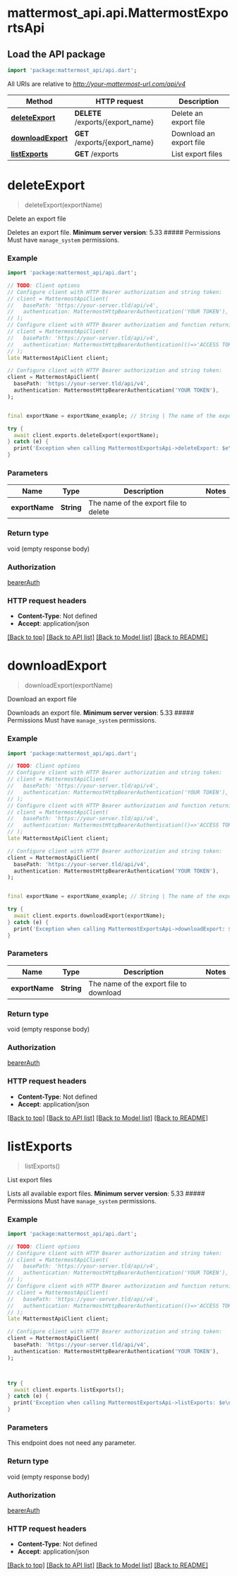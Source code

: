 # mattermost_api.api.MattermostExportsApi

## Load the API package
```dart
import 'package:mattermost_api/api.dart';
```

All URIs are relative to *http://your-mattermost-url.com/api/v4*

Method | HTTP request | Description
------------- | ------------- | -------------
[**deleteExport**](MattermostExportsApi.md#deleteexport) | **DELETE** /exports/{export_name} | Delete an export file
[**downloadExport**](MattermostExportsApi.md#downloadexport) | **GET** /exports/{export_name} | Download an export file
[**listExports**](MattermostExportsApi.md#listexports) | **GET** /exports | List export files


# **deleteExport**
> deleteExport(exportName)

Delete an export file

Deletes an export file.   __Minimum server version__: 5.33  ##### Permissions  Must have `manage_system` permissions. 

### Example
```dart
import 'package:mattermost_api/api.dart';

// TODO: Client options
// Configure client with HTTP Bearer authorization and string token:
// client = MattermostApiClient(
//   basePath: 'https://your-server.tld/api/v4',
//   authentication: MattermostHttpBearerAuthentication('YOUR TOKEN'),
// );
// Configure client with HTTP Bearer authorization and function returning a string:
// client = MattermostApiClient(
//   basePath: 'https://your-server.tld/api/v4',
//   authentication: MattermostHttpBearerAuthentication(()=>'ACCESS TOKEN FROM FUNCTION'),
// );
late MattermostApiClient client;

// Configure client with HTTP Bearer authorization and string token:
client = MattermostApiClient(
  basePath: 'https://your-server.tld/api/v4',
  authentication: MattermostHttpBearerAuthentication('YOUR TOKEN'),
);


final exportName = exportName_example; // String | The name of the export file to delete

try {
  await client.exports.deleteExport(exportName);
} catch (e) {
  print('Exception when calling MattermostExportsApi->deleteExport: $e\n');
}

```

### Parameters

Name | Type | Description  | Notes
------------- | ------------- | ------------- | -------------
 **exportName** | **String**| The name of the export file to delete | 

### Return type

void (empty response body)

### Authorization

[bearerAuth](../GENERATED_README.md#bearerAuth)

### HTTP request headers

 - **Content-Type**: Not defined
 - **Accept**: application/json

[[Back to top]](#) [[Back to API list]](../GENERATED_README.md#documentation-for-api-endpoints) [[Back to Model list]](../GENERATED_README.md#documentation-for-models) [[Back to README]](../GENERATED_README.md)

# **downloadExport**
> downloadExport(exportName)

Download an export file

Downloads an export file.   __Minimum server version__: 5.33  ##### Permissions  Must have `manage_system` permissions. 

### Example
```dart
import 'package:mattermost_api/api.dart';

// TODO: Client options
// Configure client with HTTP Bearer authorization and string token:
// client = MattermostApiClient(
//   basePath: 'https://your-server.tld/api/v4',
//   authentication: MattermostHttpBearerAuthentication('YOUR TOKEN'),
// );
// Configure client with HTTP Bearer authorization and function returning a string:
// client = MattermostApiClient(
//   basePath: 'https://your-server.tld/api/v4',
//   authentication: MattermostHttpBearerAuthentication(()=>'ACCESS TOKEN FROM FUNCTION'),
// );
late MattermostApiClient client;

// Configure client with HTTP Bearer authorization and string token:
client = MattermostApiClient(
  basePath: 'https://your-server.tld/api/v4',
  authentication: MattermostHttpBearerAuthentication('YOUR TOKEN'),
);


final exportName = exportName_example; // String | The name of the export file to download

try {
  await client.exports.downloadExport(exportName);
} catch (e) {
  print('Exception when calling MattermostExportsApi->downloadExport: $e\n');
}

```

### Parameters

Name | Type | Description  | Notes
------------- | ------------- | ------------- | -------------
 **exportName** | **String**| The name of the export file to download | 

### Return type

void (empty response body)

### Authorization

[bearerAuth](../GENERATED_README.md#bearerAuth)

### HTTP request headers

 - **Content-Type**: Not defined
 - **Accept**: application/json

[[Back to top]](#) [[Back to API list]](../GENERATED_README.md#documentation-for-api-endpoints) [[Back to Model list]](../GENERATED_README.md#documentation-for-models) [[Back to README]](../GENERATED_README.md)

# **listExports**
> listExports()

List export files

Lists all available export files. __Minimum server version__: 5.33 ##### Permissions Must have `manage_system` permissions. 

### Example
```dart
import 'package:mattermost_api/api.dart';

// TODO: Client options
// Configure client with HTTP Bearer authorization and string token:
// client = MattermostApiClient(
//   basePath: 'https://your-server.tld/api/v4',
//   authentication: MattermostHttpBearerAuthentication('YOUR TOKEN'),
// );
// Configure client with HTTP Bearer authorization and function returning a string:
// client = MattermostApiClient(
//   basePath: 'https://your-server.tld/api/v4',
//   authentication: MattermostHttpBearerAuthentication(()=>'ACCESS TOKEN FROM FUNCTION'),
// );
late MattermostApiClient client;

// Configure client with HTTP Bearer authorization and string token:
client = MattermostApiClient(
  basePath: 'https://your-server.tld/api/v4',
  authentication: MattermostHttpBearerAuthentication('YOUR TOKEN'),
);



try {
  await client.exports.listExports();
} catch (e) {
  print('Exception when calling MattermostExportsApi->listExports: $e\n');
}

```

### Parameters
This endpoint does not need any parameter.

### Return type

void (empty response body)

### Authorization

[bearerAuth](../GENERATED_README.md#bearerAuth)

### HTTP request headers

 - **Content-Type**: Not defined
 - **Accept**: application/json

[[Back to top]](#) [[Back to API list]](../GENERATED_README.md#documentation-for-api-endpoints) [[Back to Model list]](../GENERATED_README.md#documentation-for-models) [[Back to README]](../GENERATED_README.md)

